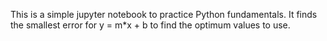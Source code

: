 This is a simple jupyter notebook to practice Python fundamentals. It finds the smallest error for y = m*x + b to find the optimum values to use.
